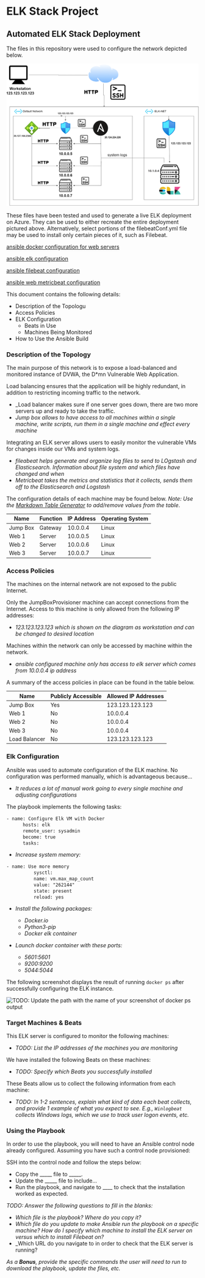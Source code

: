 # ELK Stack Project

## Automated ELK Stack Deployment

The files in this repository were used to configure the network depicted below.

![TODO: Update the path with the name of your diagram](diagrams/network_diagram.png)

These files have been tested and used to generate a live ELK deployment on Azure. They can be used to either recreate the entire deployment pictured above. Alternatively, select portions of the filebeatConf.yml file may be used to install only certain pieces of it, such as Filebeat.

  [ansible docker configuration for web servers](ansible/dockerConf.yml)

  [ansible elk configuration](ansible/elkConf.yml)

  [ansible filebeat configuration](ansible/filebeatConf.yml)

  [ansible web metricbeat configuration](ansible/metricbeatConf.yml)

This document contains the following details:
- Description of the Topologu
- Access Policies
- ELK Configuration
  - Beats in Use
  - Machines Being Monitored
- How to Use the Ansible Build


### Description of the Topology

The main purpose of this network is to expose a load-balanced and monitored instance of DVWA, the D*mn Vulnerable Web Application.

Load balancing ensures that the application will be highly redundant, in addition to restricting incoming traffic to the network.
- _Load balancer makes sure if one server goes down, there are two more servers up and ready to take the traffic. 
- _Jump box allows to have access to all machines within a single machine, write scripts, run them in a single machine and effect every machine_

Integrating an ELK server allows users to easily monitor the vulnerable VMs for changes inside our VMs and system logs.
- _fileabeat helps generate and organize log files to send to LOgstash and Elasticsearch. Information about file system and which files have changed and when_
- _Metricbeat takes the metrics and statistics that it collects, sends them off to the Elasticsearch and Logstash_

The configuration details of each machine may be found below.
_Note: Use the [Markdown Table Generator](http://www.tablesgenerator.com/markdown_tables) to add/remove values from the table_.

| Name     | Function | IP Address | Operating System |
|----------|----------|------------|------------------|
| Jump Box | Gateway  | 10.0.0.4   | Linux            |
| Web 1    | Server   | 10.0.0.5   | Linux            |
| Web 2    | Server   | 10.0.0.6   | Linux            |
| Web 3    | Server   | 10.0.0.7   | Linux            |

### Access Policies

The machines on the internal network are not exposed to the public Internet. 

Only the JumpBoxProvisioner machine can accept connections from the Internet. Access to this machine is only allowed from the following IP addresses:
- _123.123.123.123 which is shown on the diagram as workstation and can be changed to desired location_

Machines within the network can only be accessed by machine within the network.
- _ansible configured machine only has access to elk server which comes from 10.0.0.4 ip address_

A summary of the access policies in place can be found in the table below.

| Name             | Publicly Accessible | Allowed IP Addresses |
|------------------|---------------------|----------------------|
| Jump Box         |        Yes          |  123.123.123.123     |
| Web 1            |        No           |  10.0.0.4            |
| Web 2            |        No           |  10.0.0.4            |
| Web 3            |        No           |  10.0.0.4            |
| Load Balancer    |        No           |  123.123.123.123     |

### Elk Configuration

Ansible was used to automate configuration of the ELK machine. No configuration was performed manually, which is advantageous because...
- _It reduces a lot of manual work going to every single machine and adjusting configurations_

The playbook implements the following tasks:
```
- name: Configure Elk VM with Docker
  	  hosts: elk
  	  remote_user: sysadmin
 	  become: true
  	  tasks:
```

- _Increase system memory:_
```
- name: Use more memory
      	  sysctl:
       	  name: vm.max_map_count
          value: "262144"
          state: present
          reload: yes
```

- _Install the following packages:_
	- _Docker.io_
	- _Python3-pip_
	- _Docker elk container_

- _Launch docker container with these ports:_
	- _5601:5601_
	- _9200:9200_
	- _5044:5044_


The following screenshot displays the result of running `docker ps` after successfully configuring the ELK instance.

![TODO: Update the path with the name of your screenshot of docker ps output](Images/docker_ps_output.png)

### Target Machines & Beats
This ELK server is configured to monitor the following machines:
- _TODO: List the IP addresses of the machines you are monitoring_

We have installed the following Beats on these machines:
- _TODO: Specify which Beats you successfully installed_

These Beats allow us to collect the following information from each machine:
- _TODO: In 1-2 sentences, explain what kind of data each beat collects, and provide 1 example of what you expect to see. E.g., `Winlogbeat` collects Windows logs, which we use to track user logon events, etc._

### Using the Playbook
In order to use the playbook, you will need to have an Ansible control node already configured. Assuming you have such a control node provisioned: 

SSH into the control node and follow the steps below:
- Copy the _____ file to _____.
- Update the _____ file to include...
- Run the playbook, and navigate to ____ to check that the installation worked as expected.

_TODO: Answer the following questions to fill in the blanks:_
- _Which file is the playbook? Where do you copy it?_
- _Which file do you update to make Ansible run the playbook on a specific machine? How do I specify which machine to install the ELK server on versus which to install Filebeat on?_
- _Which URL do you navigate to in order to check that the ELK server is running?

_As a **Bonus**, provide the specific commands the user will need to run to download the playbook, update the files, etc._
